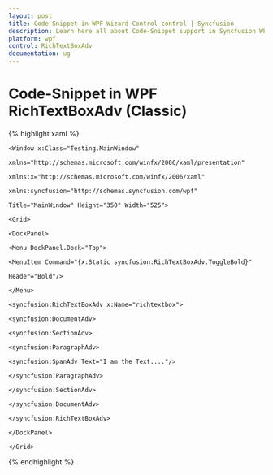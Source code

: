 ```yaml
---
layout: post
title: Code-Snippet in WPF Wizard Control control | Syncfusion
description: Learn here all about Code-Snippet support in Syncfusion WPF RichTextBoxAdv (Classic) control and more.
platform: wpf
control: RichTextBoxAdv
documentation: ug
---
```


# Code-Snippet in WPF RichTextBoxAdv (Classic)


{% highlight xaml %}





	<Window x:Class="Testing.MainWindow"

	xmlns="http://schemas.microsoft.com/winfx/2006/xaml/presentation"

	xmlns:x="http://schemas.microsoft.com/winfx/2006/xaml"

	xmlns:syncfusion="http://schemas.syncfusion.com/wpf"

	Title="MainWindow" Height="350" Width="525">

	<Grid>

	<DockPanel>

	<Menu DockPanel.Dock="Top">

	<MenuItem Command="{x:Static syncfusion:RichTextBoxAdv.ToggleBold}" 

	Header="Bold"/>

	</Menu>

	<syncfusion:RichTextBoxAdv x:Name="richtextbox">

	<syncfusion:DocumentAdv>

	<syncfusion:SectionAdv>

	<syncfusion:ParagraphAdv>

	<syncfusion:SpanAdv Text="I am the Text...."/>

	</syncfusion:ParagraphAdv>

	</syncfusion:SectionAdv>

	</syncfusion:DocumentAdv>

	</syncfusion:RichTextBoxAdv>

	</DockPanel>

	</Grid>

</Window>
{% endhighlight %}


